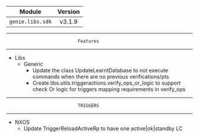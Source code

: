 | Module                  | Version       |
| ------------------------|:-------------:|
| ``genie.libs.sdk``      |   v3.1.9      |

--------------------------------------------------------------------------------
                               Features
--------------------------------------------------------------------------------
* Libs
    * Generic
        * Update the class UpdateLearntDatabase to not execute commands when
          there are no previous verifications/pts
        * Create libs.utils.triggeractions.verify_ops_or_logic to support check
          Or logic for triggers mapping requirements in verify_ops

--------------------------------------------------------------------------------
                               TRIGGERS
--------------------------------------------------------------------------------
* NXOS
    * Update TriggerReloadActiveRp to have one active|ok|standby LC